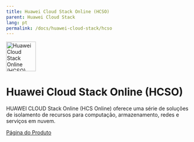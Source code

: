 ```yaml
---
title: Huawei Cloud Stack Online (HCSO)
parent: Huawei Cloud Stack
lang: pt
permalink: /docs/huawei-cloud-stack/hcso
---
```


<img src="https://res-static.hc-cdn.cn/cloudbu-site/public/new-product-icon/HuaweiCloudStack/huaweicloudstack.png" width="80" height="80" alt="Huawei Cloud Stack Online (HCSO)">

# Huawei Cloud Stack Online (HCSO)

HUAWEI CLOUD Stack Online (HCS Online) oferece uma série de soluções de isolamento de recursos para computação, armazenamento, redes e serviços em nuvem.

[Página do Produto](https://www.huaweicloud.com/intl/pt-br/solution/HCSOnline/)
